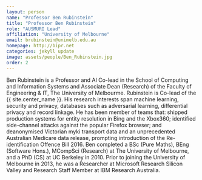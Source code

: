 ```yaml
---
layout: person
name: "Professor Ben Rubinstein"
title: "Professor Ben Rubinstein"
role: "AUSMURI Lead"
affiliation: "University of Melbourne"
email: brubinstein@unimelb.edu.au
homepage: http://bipr.net
categories: jekyll update
image: assets/people/Ben_Rubinstein.jpg
order: 2
---
```

Ben Rubinstein is a Professor and AI Co-lead in the School of Computing and Information Systems and Associate Dean (Research) of the Faculty of Engineering & IT, The University of Melbourme. Rubinstein is Co-lead of the {{ site.center_name }}. His research interests span machine learning, security and privacy, databases such as adversarial learning, differential privacy and record linkage. He has been member of teams that: shipped production systems for entity resolution in Bing and the Xbox360; identified side-channel attacks against the popular Firefox browser; and deanonymised Victorian myki transport data and an unprecedented Australian Medicare data release, prompting introduction of the Re-identification Offence Bill 2016. Ben completed a BSc (Pure Maths), BEng (Software Hons.), MCompSci (Research) at The University of Melbourne, and a PhD (CS) at UC Berkeley in 2010. Prior to joining the University of Melbourne in 2013, he was a Researcher at Microsoft Research Silicon Valley and Research Staff Member at IBM Research Australia. 